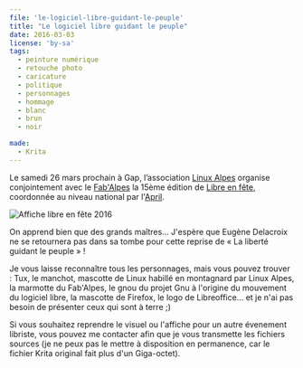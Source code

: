 ```yaml
---
file: 'le-logiciel-libre-guidant-le-peuple'
title: "Le logiciel libre guidant le peuple"
date: 2016-03-03
license: 'by-sa'
tags:
  - peinture numérique
  - retouche photo
  - caricature
  - politique
  - personnages
  - hommage
  - blanc
  - brun
  - noir

made:
  - Krita
---
```


Le samedi 26 mars prochain à Gap, l’association [Linux Alpes](http://www.linux-alpes.org/) organise conjointement avec le [Fab'Alpes](http://www.fabalpes.org/) la 15ème édition de [Libre en fête](http://www.libre-en-fete.net/), coordonnée au niveau national par l'[April](http://www.april.org/).

![Affiche libre en fête 2016](../../img/blog/affiche-libre-en-fete-2016-web.jpg)

On apprend bien que des grands maîtres… J'espère que Eugène Delacroix ne se retournera pas dans sa tombe pour cette reprise de « La liberté guidant le peuple » !

Je vous laisse reconnaître tous les personnages, mais vous pouvez trouver : Tux, le manchot, mascotte de Linux habillé en montagnard par Linux Alpes, la marmotte du Fab'Alpes, le gnou du projet Gnu à l'origine du mouvement du logiciel libre, la mascotte de Firefox, le logo de Libreoffice... et je n'ai pas besoin de présenter ceux qui sont à terre ;)

Si vous souhaitez reprendre le visuel ou l'affiche pour un autre évenement libriste, vous pouvez me contacter afin que je vous transmette les fichiers sources (je ne peux pas le mettre à disposition en permanence, car le fichier Krita original fait plus d'un Giga-octet).
